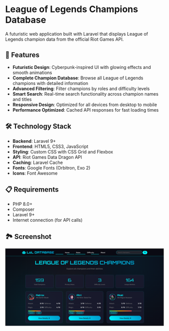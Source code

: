 # League of Legends Champions Database

A futuristic web application built with Laravel that displays League of Legends champion data from the official Riot Games API.

## 🚀 Features

- **Futuristic Design**: Cyberpunk-inspired UI with glowing effects and smooth animations
- **Complete Champion Database**: Browse all League of Legends champions with detailed information
- **Advanced Filtering**: Filter champions by roles and difficulty levels
- **Smart Search**: Real-time search functionality across champion names and titles
- **Responsive Design**: Optimized for all devices from desktop to mobile
- **Performance Optimized**: Cached API responses for fast loading times

## 🛠️ Technology Stack

- **Backend**: Laravel 9+
- **Frontend**: HTML5, CSS3, JavaScript
- **Styling**: Custom CSS with CSS Grid and Flexbox
- **API**: Riot Games Data Dragon API
- **Caching**: Laravel Cache
- **Fonts**: Google Fonts (Orbitron, Exo 2)
- **Icons**: Font Awesome

## 📋 Requirements

- PHP 8.0+
- Composer
- Laravel 9+
- Internet connection (for API calls)

## 🏞️ Screenshot

![League of Legends Database](screenshot/lol_database.png)
